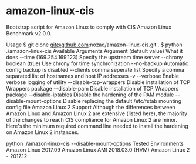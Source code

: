 # amazon-linux-cis
Bootstrap script for Amazon Linux to comply with CIS Amazon Linux Benchmark v2.0.0.


Usage
$ git clone git@github.com:nozaq/amazon-linux-cis.git .
$ python ./amazon-linux-cis
Available Arguments
Argument (default value)	What it does
--time (169.254.169.123)	Specify the upstream time server
--chrony boolean (true)	Use chrony for time synchronization
--no-backup	Automatic config backup is disabled
--clients comma seperate list	Specify a comma separated list of hostnames and host IP addresses
-v --verbose	Enable verbose logging of utility
--disable-tcp-wrappers	Disable installation of TCP Wrappers package
--disable-pam	Disable installation of TCP Wrappers package
--disable-iptables	Disable the hardening of the PAM module
--disable-mount-options	Disable replacing the default /etc/fstab mounting config file
Amazon Linux 2 Support
Although the differences between Amazon Linux and Amazon Linux 2 are extensive (listed here), the majority of the changes to reach CIS compliance for Amazon Linux 2 are minor. Here's the minimum required command line needed to install the hardening on Amazon Linux 2 instances.

python ./amazon-linux-cis --disable-mount-options
Tested Environments
Amazon Linux 2017.09
Amazon Linux AMI 2018.03.0 (HVM)
Amazon Linux 2 - 2017.12

